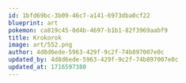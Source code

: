 ```yaml
---
id: 1bfd69bc-3b09-46c7-a141-6973dba0cf22
blueprint: art
pokemon: ca819c45-0d4b-4697-b1b1-82f3969aabf9
title: Krokorok
image: art/552.png
author: 4d8d6ede-5963-429f-9c2f-74b897007e0c
updated_by: 4d8d6ede-5963-429f-9c2f-74b897007e0c
updated_at: 1716597380
---
```

